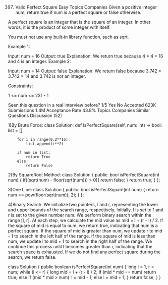 367. Valid Perfect Square
Easy
Topics
Companies
Given a positive integer num, return true if num is a perfect square or false otherwise.

A perfect square is an integer that is the square of an integer. In other words, it is the product of some integer with itself.

You must not use any built-in library function, such as sqrt.

 

Example 1:

Input: num = 16
Output: true
Explanation: We return true because 4 * 4 = 16 and 4 is an integer.
Example 2:

Input: num = 14
Output: false
Explanation: We return false because 3.742 * 3.742 = 14 and 3.742 is not an integer.
 

Constraints:

1 <= num <= 231 - 1

Seen this question in a real interview before?
1/5
Yes
No
Accepted
623K
Submissions
1.4M
Acceptance Rate
43.8%
Topics
Companies
Similar Questions
Discussion (52)


1)By Brute Force:
class Solution:
    def isPerfectSquare(self, num: int) -> bool:
        list = []

        for i in range(0,2**16):
            list.append(i**2)
        
        if num in list:
            return True
        else:
            return False

2)By SquareRoot Method:
class Solution {
public:
    bool isPerfectSquare(int num) {
        if((sqrt(num) - floor(sqrt(num))) > 0){
            return false;
        }
        return true;
    }
};

3)One Line:
class Solution {
public:
    bool isPerfectSquare(int num) {
        return num == pow(floor(sqrt(num)), 2);
    }
};

4)Binary Search: We initialize two pointers, l and r, representing the lower and upper bounds of the search range, respectively. Initially, l is set to 1 and r is set to the given number num.
We perform binary search within the range [l, r]. At each step, we calculate the mid value as mid = l + (r - l) / 2.
If the square of mid is equal to num, we return true, indicating that num is a perfect square.
If the square of mid is greater than num, we update r to mid - 1 to search in the left half of the range.
If the square of mid is less than num, we update l to mid + 1 to search in the right half of the range.
We continue this process until l becomes greater than r, indicating that the search space is exhausted.
If we do not find any perfect square during the search, we return false.

class Solution {
    public boolean isPerfectSquare(int num) {
        long l = 1, r = num;
        while (l <= r) {
            long mid = l + (r - l) / 2;
            if (mid * mid == num) 
                return true;
            else if (mid * mid > num) 
                r = mid - 1; 
            else 
                l = mid + 1;
        }
        return false;
    }
}